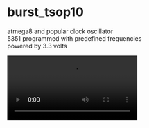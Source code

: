 # burst_tsop10

atmega8 and popular clock oscillator<br>
5351 programmed with predefined frequencies<br>
powered by 3.3 volts<br>

<video src='dfdsfsdf'>
